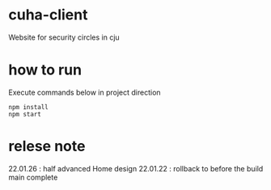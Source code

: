 # cuha-client
Website for security circles in cju

# how to run
Execute commands below in project direction
```` 
npm install
npm start
````

# relese note
22.01.26 : half advanced Home design
22.01.22 : rollback to before the build main complete
